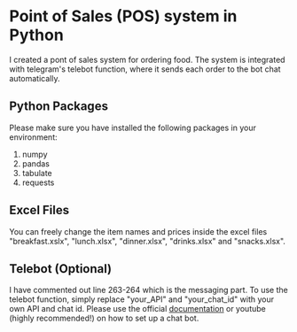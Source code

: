# Point of Sales (POS) system in Python
I created a pont of sales system for ordering food. The system is integrated with telegram's telebot function, where it sends each order to the bot chat automatically.

## Python Packages
Please make sure you have installed the following packages in your environment:
1. numpy
3. pandas
4. tabulate
5. requests

## Excel Files
You can freely change the item names and prices inside the excel files "breakfast.xslx", "lunch.xlsx", "dinner.xlsx", "drinks.xlsx" and "snacks.xlsx". 

## Telebot (Optional)
I have commented out line 263-264 which is the messaging part. To use the telebot function, simply replace "your_API" and "your_chat_id" with your own API and chat id. Please use the official [documentation](https://core.telegram.org/bots) or youtube (highly recommended!) on how to set up a chat bot.
